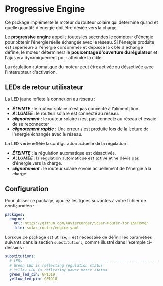 # Progressive Engine

Ce package implémente le moteur du routeur solaire qui détermine quand et quelle quantité d'énergie doit être déviée vers la charge.

Le **progressive engine** appelle toutes les secondes le compteur d'énergie pour obtenir l'énergie réelle échangée avec le réseau. Si l'énergie produite est supérieure à l'énergie consommée et dépasse la cible d'échange définie, le moteur déterminera le **pourcentage d'ouverture du régulateur** et l'ajustera dynamiquement pour atteindre la cible.

La régulation automatique du moteur peut être activée ou désactivée avec l'interrupteur d'activation.

## LEDs de retour utilisateur

La LED jaune reflète la connexion au réseau :

- ***ÉTEINTE*** : le routeur solaire n'est pas connecté à l'alimentation.
- ***ALLUMÉE*** : le routeur solaire est connecté au réseau.
- ***clignotement*** : le routeur solaire n'est pas connecté au réseau et essaie de se reconnecter.
- ***clignotement rapide*** : Une erreur s'est produite lors de la lecture de l'énergie échangée avec le réseau.

La LED verte reflète la configuration actuelle de la régulation :

- ***ÉTEINTE*** : la régulation automatique est désactivée.
- ***ALLUMÉE*** : la régulation automatique est active et ne dévie pas d'énergie vers la charge.
- ***clignotement*** : le routeur solaire envoie actuellement de l'énergie à la charge.

## Configuration

Pour utiliser ce package, ajoutez les lignes suivantes à votre fichier de configuration :

```yaml linenums="1"
packages:
  engine:
    url: https://github.com/XavierBerger/Solar-Router-for-ESPHome/
    file: solar_router/engine.yaml
```

Lorsque ce package est utilisé, il est nécessaire de définir les paramètres suivants dans la section `substitutions`, comme illustré dans l'exemple ci-dessous :

```yaml linenums="1"
substitutions:
  # LEDs -------------------------------------------------------------------------
  # Green LED is reflecting regulation status
  # Yellow LED is reflecting power meter status
  green_led_pin: GPIO19
  yellow_led_pin: GPIO18
```
